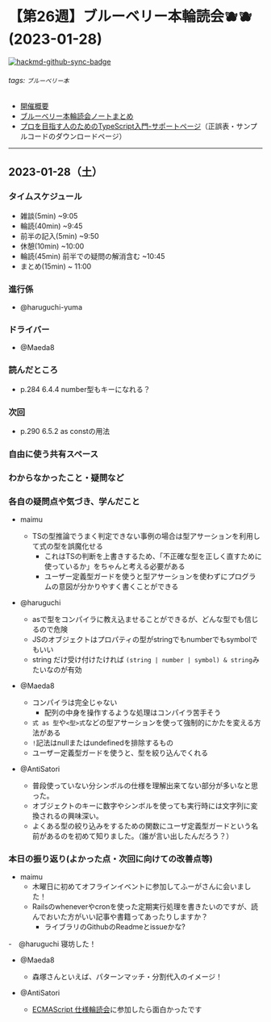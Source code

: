 # 【第26週】ブルーベリー本輪読会🫐🫐<br />(2023-01-28)

[![hackmd-github-sync-badge](https://hackmd.io/X4jFgwNARbKaUcgiQEOqxw/badge)](https://hackmd.io/X4jFgwNARbKaUcgiQEOqxw)


###### tags: `ブルーベリー本`

- [開催概要](https://hackmd.io/1kCgi6_tSGukG0KZrqDLvA)
- [ブルーベリー本輪読会ノートまとめ](https://hackmd.io/Ih6bdReuR3eQpYkGaCx8pg)
- [プロを目指す人のためのTypeScript入門-サポートページ](https://gihyo.jp/book/2022/978-4-297-12747-3/support)（正誤表・サンプルコードのダウンロードページ）

---
## 2023-01-28（土）

### タイムスケジュール
- 雑談(5min) ~9:05
- 輪読(40min) ~9:45
- 前半の記入(5min) ~9:50
- 休憩(10min) ~10:00
- 輪読(45min) 前半での疑問の解消含む ~10:45
- まとめ(15min) ~ 11:00

### 進行係

- @haruguchi-yuma 

### ドライバー

- @Maeda8 

### 読んだところ

- p.284 6.4.4 number型もキーになれる？

### 次回

- p.290 6.5.2 as constの用法

### 自由に使う共有スペース

### わからなかったこと・疑問など

### 各自の疑問点や気づき、学んだこと

- maimu
    - TSの型推論でうまく判定できない事例の場合は型アサーションを利用して式の型を誤魔化せる
        - これはTSの判断を上書きするため、「不正確な型を正しく直すために使っているか」をちゃんと考える必要がある
        - ユーザー定義型ガードを使うと型アサーションを使わずにプログラムの意図が分かりやすく書くことができる

- @haruguchi
    - asで型をコンパイラに教え込ませることができるが、どんな型でも信じるので危険
    -  JSのオブジェクトはプロパティの型がstringでもnumberでもsymbolでもいい
    -  string だけ受け付けたければ `(string | number | symbol) & string`みたいなのが有効

- @Maeda8 
	- コンパイラは完全じゃない
		- 配列の中身を操作するような処理はコンパイラ苦手そう
	- `式 as 型`や`<型>式`などの型アサーションを使って強制的にかたを変える方法がある
	- `!`記法はnullまたはundefinedを排除するもの
	- ユーザー定義型ガードを使うと、型を絞り込んでくれる

- @AntiSatori
    - 普段使っていない分シンボルの仕様を理解出来てない部分が多いなと思った。
    - オブジェクトのキーに数字やシンボルを使っても実行時には文字列に変換されるの興味深い。
    - よくある型の絞り込みをするための関数にユーザ定義型ガードという名前があるのを初めて知りました。（誰が言い出したんだろう？）

### 本日の振り返り(よかった点・次回に向けての改善点等)

- maimu
    - 木曜日に初めてオフラインイベントに参加してふーがさんに会いました！
    - Railsのwheneverやcronを使った定期実行処理を書きたいのですが、読んでおいた方がいい記事や書籍ってあったりしますか？
        - ライブラリのGithubのReadmeとissueかな?

-　@haruguchi
    寝坊した！

- @Maeda8 
	- 森塚さんといえば、パターンマッチ・分割代入のイメージ！

- @AntiSatori
    - [ECMAScript 仕様輪読会](https://esspec.connpass.com/)に参加したら面白かったです